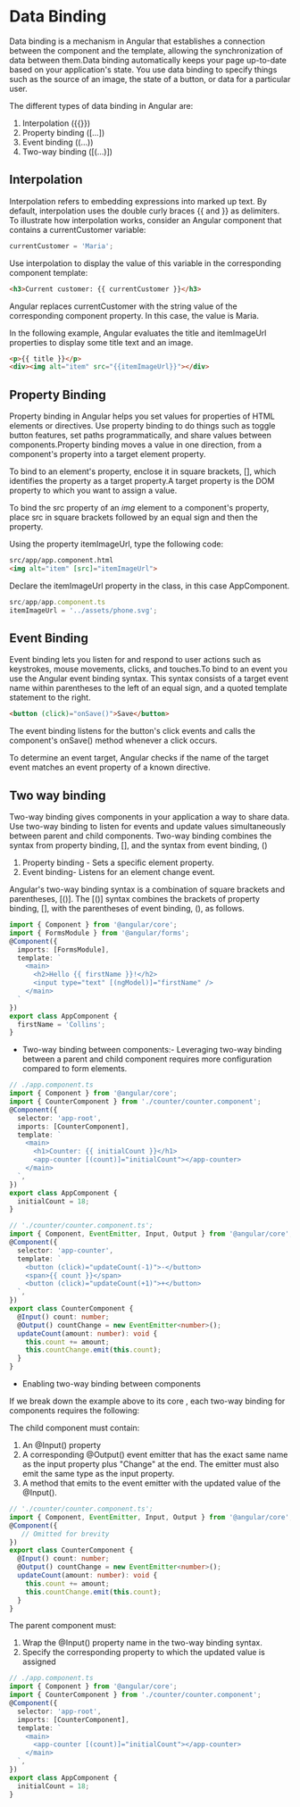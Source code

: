 # Data Binding

Data binding is a mechanism in Angular that establishes a connection between the component and the template, allowing the synchronization of data between them.Data binding automatically keeps your page up-to-date based on your application's state. You use data binding to specify things such as the source of an image, the state of a button, or data for a particular user.

The different types of data binding in Angular are:

1. Interpolation ({{}})
2. Property binding ([...])
3. Event binding ((...))
4. Two-way binding ([(...)])

## Interpolation

Interpolation refers to embedding expressions into marked up text. By default, interpolation uses the double curly braces {{ and }} as delimiters.
To illustrate how interpolation works, consider an Angular component that contains a currentCustomer variable:

```ts
currentCustomer = 'Maria';
```

Use interpolation to display the value of this variable in the corresponding component template:

```html
<h3>Current customer: {{ currentCustomer }}</h3>
```

Angular replaces currentCustomer with the string value of the corresponding component property. In this case, the value is Maria.

In the following example, Angular evaluates the title and itemImageUrl properties to display some title text and an image.

```html
<p>{{ title }}</p>
<div><img alt="item" src="{{itemImageUrl}}"></div>
```

## Property Binding

Property binding in Angular helps you set values for properties of HTML elements or directives. Use property binding to do things such as toggle button features, set paths programmatically, and share values between components.Property binding moves a value in one direction, from a component's property into a target element property.

To bind to an element's property, enclose it in square brackets, [], which identifies the property as a target property.A target property is the DOM property to which you want to assign a value.

To bind the src property of an *img* element to a component's property, place src in square brackets followed by an equal sign and then the property.

Using the property itemImageUrl, type the following code:

```html
src/app/app.component.html
<img alt="item" [src]="itemImageUrl">
```

Declare the itemImageUrl property in the class, in this case AppComponent.

```ts
src/app/app.component.ts
itemImageUrl = '../assets/phone.svg';
```

## Event Binding

Event binding lets you listen for and respond to user actions such as keystrokes, mouse movements, clicks, and touches.To bind to an event you use the Angular event binding syntax. This syntax consists of a target event name within parentheses to the left of an equal sign, and a quoted template statement to the right.

```html
<button (click)="onSave()">Save</button>
```

The event binding listens for the button's click events and calls the component's onSave() method whenever a click occurs.

To determine an event target, Angular checks if the name of the target event matches an event property of a known directive.

## Two way binding

Two-way binding gives components in your application a way to share data. Use two-way binding to listen for events and update values simultaneously between parent and child components.
Two-way binding combines the syntax from property binding, [], and the syntax from event binding, ()

1. Property binding - Sets a specific element property.
2. Event binding- Listens for an element change event.

Angular's two-way binding syntax is a combination of square brackets and parentheses, [()]. The [()] syntax combines the brackets of property binding, [], with the parentheses of event binding, (), as follows.

```ts
import { Component } from '@angular/core';
import { FormsModule } from '@angular/forms';
@Component({
  imports: [FormsModule],
  template: `
    <main>
      <h2>Hello {{ firstName }}!</h2>
      <input type="text" [(ngModel)]="firstName" />
    </main>
  `
})
export class AppComponent {
  firstName = 'Collins';
}
```

- Two-way binding between components:- Leveraging two-way binding between a parent and child component requires more configuration compared to form elements.

```ts
// ./app.component.ts
import { Component } from '@angular/core';
import { CounterComponent } from './counter/counter.component';
@Component({
  selector: 'app-root',
  imports: [CounterComponent],
  template: `
    <main>
      <h1>Counter: {{ initialCount }}</h1>
      <app-counter [(count)]="initialCount"></app-counter>
    </main>
  `,
})
export class AppComponent {
  initialCount = 18;
}
```

```ts
// './counter/counter.component.ts';
import { Component, EventEmitter, Input, Output } from '@angular/core';
@Component({
  selector: 'app-counter',
  template: `
    <button (click)="updateCount(-1)">-</button>
    <span>{{ count }}</span>
    <button (click)="updateCount(+1)">+</button>
  `,
})
export class CounterComponent {
  @Input() count: number;
  @Output() countChange = new EventEmitter<number>();
  updateCount(amount: number): void {
    this.count += amount;
    this.countChange.emit(this.count);
  }
}
```

- Enabling two-way binding between components

If we break down the example above to its core , each two-way binding for components requires the following:

The child component must contain:

1. An @Input() property
2. A corresponding @Output() event emitter that has the exact same name as the input property plus "Change" at the end. The emitter must also emit the same type as the input property.
3. A method that emits to the event emitter with the updated value of the @Input().

```ts
// './counter/counter.component.ts';
import { Component, EventEmitter, Input, Output } from '@angular/core';
@Component({ 
   // Omitted for brevity 
})
export class CounterComponent {
  @Input() count: number;
  @Output() countChange = new EventEmitter<number>();
  updateCount(amount: number): void {
    this.count += amount;
    this.countChange.emit(this.count);
  }
}
```

The parent component must:

1. Wrap the @Input() property name in the two-way binding syntax.
2. Specify the corresponding property to which the updated value is assigned

```ts
// ./app.component.ts
import { Component } from '@angular/core';
import { CounterComponent } from './counter/counter.component';
@Component({
  selector: 'app-root',
  imports: [CounterComponent],
  template: `
    <main>
      <app-counter [(count)]="initialCount"></app-counter>
    </main>
  `,
})
export class AppComponent {
  initialCount = 18;
}
```
